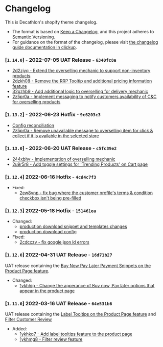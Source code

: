 # Changelog
This is Decathlon's shopify theme changelog.

- The format is based on [Keep a Changelog](https://keepachangelog.com/en/1.0.0/),
and this project adheres to [Semantic Versioning](https://semver.org/spec/v2.0.0.html).
- For guidance on the format of the changelog, please visit [the changelog guide documentation in clickup](https://app.clickup.com/2702900/v/dc/2jfhm-1108).

### [`1.14.0`] - 2022-07-05 UAT Release - `6340fc8a`
- [2d2zjyq - Extend the overselling mechanic to support non-inventory products](https://github.com/dktunited/decathlon-shopify-theme-australia/search?q=2d2zjyq&type=commits)
- [2dzkh08 - Remove the RRP Tooltip and additional pricing information feature](https://github.com/dktunited/decathlon-shopify-theme-australia/search?q=2dzkh08&type=commits)
- [32gzhb9 - Add additional logic to overselling for delivery mechanic](https://github.com/dktunited/decathlon-shopify-theme-australia/search?q=32gzhb9&type=commits)
- [2z5pr0a - Implement messaging to notify customers availability of C&C for overselling products](https://github.com/dktunited/decathlon-shopify-theme-australia/search?q=2z5pr0a&type=commits)

### [`1.13.2`] - 2022-06-23 Hotfix - `9c6203c3`
- [Config reconciliation](https://github.com/dktunited/decathlon-shopify-theme-australia/commit/f2a5aa2fc27ce5c031a867af45c68139fff6b224)
- [2z5pr0a - Remove unavailable message to overselling item for click & collect if it is available in the selected store](https://github.com/dktunited/decathlon-shopify-theme-australia/commit/9c6203c312bc0966410f8b614227afaaf8a0ebfd)

### [`1.13.0`] - 2022-06-20 UAT Release - `c5fc39e2`
- [244xbhv - Implementation of overselling mechanic](https://github.com/dktunited/decathlon-shopify-theme-australia/search?q=244xbhv&type=commits)
- [2u9r5r8 - Add toggle settings for 'Trending Products' on Cart page](https://github.com/dktunited/decathlon-shopify-theme-australia/search?q=2u9r5r8&type=commits)

### [`1.12.4`] 2022-06-16 Hotfix - `4cd4c7f3`
- Fixed:
  - [2ew8vnp - fix bug where the customer profile's terms & condition checkbox isn't being pre-filled](https://github.com/dktunited/decathlon-shopify-theme-australia/commit/4cd4c7f385d276f958ffb639a07b2ec14b111434)

### [`1.12.3`] 2022-05-18 Hotfix - `151461ea`
- Changed:
  - [production download snippet and templates changes](https://github.com/dktunited/decathlon-shopify-theme-australia/commit/0c9c017937b4cdd9248d3eabc71b181a94808f5d)
  - [production download config](https://github.com/dktunited/decathlon-shopify-theme-australia/commit/17b8253432e27fb140d12b10e2fd456d18f07ab1)
- Fixed:
  - [2cdcczv - fix google json ld errors](https://github.com/dktunited/decathlon-shopify-theme-australia/commit/151461ea0d92101a2a6a77e8e708f69a70094d72)

### [`1.12.0`] 2022-04-31 UAT Release - `16d71b27`
UAT release containing the [Buy Now Pay Later Payment Snippets on the Product Page feature](https://app.clickup.com/t/23ej6h0).
- Changed:
  - [1ykhhjp - Change the apperance of Buy now, Pay later options that appear in the product page ](https://github.com/dktunited/decathlon-shopify-theme-australia/search?q=1ykhhjp&type=commits)

### [`1.11.0`] 2022-03-16 UAT Release - `64e531b6`
UAT release containing the [Label Tooltips  on the Product Page feature](https://app.clickup.com/t/1ykhkq7) and [Filter Customer Review](https://app.clickup.com/t/1ykhmg8)
- Added:
  - [1ykhkq7 - Add label tooltips feature to the product page](https://github.com/dktunited/decathlon-shopify-theme-australia/search?q=1ykhkq7&type=commits)
  - [1ykhmg8 - Filter review feature](https://github.com/dktunited/decathlon-shopify-theme-australia/search?q=1ykhmg8&type=commits)
